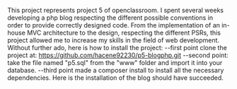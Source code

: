 This project represents project 5 of openclassroom. I spent several weeks developing a php blog respecting the different possible conventions in order to provide correctly designed code. From the implementation of an in-house MVC architecture to the design, respecting the different PSRs, this project allowed me to increase my skills in the field of web development.
Without further ado, here is how to install the project:
--first point clone the project at: https://github.com/hacene92230/p5-blogphp.git
--second point: take the file named "p5.sql" from the "www" folder and import it into your database.
--third point made a composer install to install all the necessary dependencies.
Here is the installation of the blog should have succeeded.
